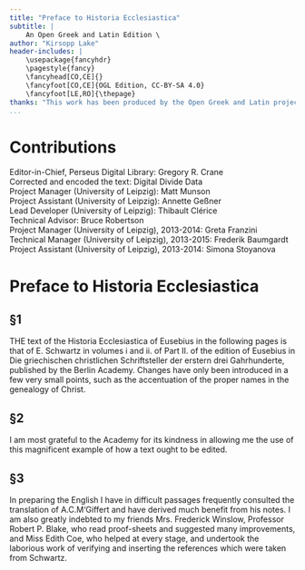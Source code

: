 ```yaml
---
title: "Preface to Historia Ecclesiastica"
subtitle: |
	An Open Greek and Latin Edition \ 
author: "Kirsopp Lake"
header-includes: | 
	\usepackage{fancyhdr}
	\pagestyle{fancy}
	\fancyhead[CO,CE]{}
	\fancyfoot[CO,CE]{OGL Edition, CC-BY-SA 4.0}
	\fancyfoot[LE,RO]{\thepage}
thanks: "This work has been produced by the Open Greek and Latin project through the help of volunteers. See contributions for details."
...
```


# Contributions  

Editor-in-Chief, Perseus Digital Library: Gregory R. Crane  
 Corrected and encoded the text: Digital Divide Data  
 Project Manager (University of Leipzig): Matt Munson  
 Project Assistant (University of Leipzig): Annette Geßner  
 Lead Developer (University of Leipzig): Thibault Clérice  
 Technical Advisor: Bruce Robertson  
 Project Manager (University of Leipzig), 2013-2014: Greta Franzini  
 Technical Manager (University of Leipzig), 2013-2015: Frederik Baumgardt  
 Project Assistant (University of Leipzig), 2013-2014: Simona Stoyanova  

# Preface to Historia Ecclesiastica  

## §1  

<p>THE text of the Historia Ecclesiastica of Eusebius in
          the following pages is that of E. Schwartz in volumes
          i and ii. of Part II. of the edition of Eusebius in
          Die griechischen christlichen Schriftsteller der erstern
          drei Gahrhunderte, published by the Berlin Academy.
          Changes have only been introduced in a few very
          small points, such as the accentuation of the proper
          names in the genealogy of Christ.</p>  

## §2  

<p>I am most grateful to the Academy for its kindness
          in allowing me the use of this magnificent
          example of how a text ought to be edited.</p>  

## §3  

<p>In preparing the English I have in difficult passages
          frequently consulted the translation of A.C.M‘Giffert
          and have derived much benefit from his notes. I
          am also greatly indebted to my friends Mrs.
          Frederick Winslow, Professor Robert P. Blake, who
          read proof-sheets and suggested many improvements,
          and Miss Edith Coe, who helped at every stage,
          and undertook the laborious work of verifying and
          inserting the references which were taken from
          Schwartz.</p>  

